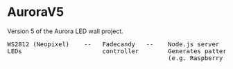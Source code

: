 AuroraV5
===========

Version 5 of the Aurora LED wall project. 

<pre>
WS2812 (Neopixel)    --   Fadecandy   --    Node.js server      --  Web app
LEDs                      controller        Generates patterns      Controls pattern parameters
                                            (e.g. Raspberry pi)     (PC or mobile device)
</pre>
